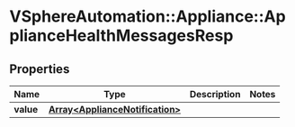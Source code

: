 # VSphereAutomation::Appliance::ApplianceHealthMessagesResp

## Properties
Name | Type | Description | Notes
------------ | ------------- | ------------- | -------------
**value** | [**Array&lt;ApplianceNotification&gt;**](ApplianceNotification.md) |  | 


